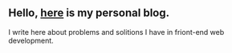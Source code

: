 ## Hello, [here](https://my-web-blog-6c85d.web.app/) is my personal blog. 
I write here about problems and solitions I have in friont-end web development.

